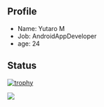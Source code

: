 ## Profile
- Name: Yutaro M
- Job: AndroidAppDeveloper
- age: 24

## Status
[![trophy](https://github-profile-trophy.vercel.app/?username=yuutarou22)](https://github.com/ryo-ma/github-profile-trophy)

<a href="https://github.com/anuraghazra/github-readme-stats">
  <img align="left" src="https://github-readme-stats.vercel.app/api?username=yuutarou22&show_icons=true" />
</a>

<!--
Memo
- https://qiita.com/ganariya/items/009efffb237b85ae1a47
- https://qiita.com/zizi4n5/items/f8076cb25bbf64a9bc1c
- https://qiita.com/ryo-ma/items/c6298020098cb631f46e?fbclid=IwAR2_tcT62DxRSWuQRbRZRx8rcJ4hjZxBIiRw02C_88u3MGNOaIE0wttR0HM
-->
